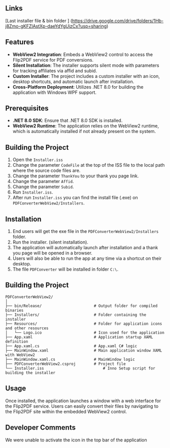 ## Links
[Last installer file & bin folder ] (https://drive.google.com/drive/folders/1Hb-j8Zmo-gKFZlAstXp-daeYdYgUizCx?usp=sharing) 



## Features

- **WebView2 Integration**: Embeds a WebView2 control to access the Flip2PDF service for PDF conversions.
- **Silent Installation**: The installer supports silent mode with parameters for tracking affiliates via affid and subid.
- **Custom Installer**: The project includes a custom installer with an icon, desktop shortcuts, and automatic launch after installation.
- **Cross-Platform Deployment**: Utilizes .NET 8.0 for building the application with Windows WPF support.

## Prerequisites

- **.NET 8.0 SDK**: Ensure that .NET 8.0 SDK is installed.
- **WebView2 Runtime**: The application relies on the WebView2 runtime, which is automatically installed if not already present on the system.

## Building the Project

1. Open the `Installer.iss` 
2. Change the parameter `CodeFile` at the top of the ISS file to the local path where the source code files are.
3. Change the parameter `ThankYou` to your thank you page link.
4. Change the parameter `Affid`.
5. Change the parameter `Subid`.
6. Run `Installer.iss`.
7. After run `Installer.iss` you can find the install file (.exe) on `PDFConverterWebView2/Installers`.


## Installation

1. End users will get the exe file in the `PDFConverterWebView2/Installers` folder.
2. Run the installer. (silent installation).
3. The application will automatically launch after installation and a thank you page will be opened in a browser.
4. Users will also be able to run the app at any time via a shortcut on their desktop.
5. The file `PDFConverter` will be installed in folder `C:\`.

## Building the Project

```
PDFConverterWebView2/
│
├── bin/Release/                       # Output folder for compiled binaries
├── Installers/                        # Folder containing the installer
├── Resources/                         # Folder for application icons and other resources
│   └── Logo.ico                       # Icon used for the application
├── App.xaml                           # Application startup XAML definition
├── App.xaml.cs                        # App.xaml C# logic
├── MainWindow.xaml                    # Main application window XAML with WebView2
├── MainWindow.xaml.cs                 # MainWindow logic
├── PDFConverterWebView2.csproj        # Project file
└── Installer.iss                          # Inno Setup script for building the installer
```

## Usage

Once installed, the application launches a window with a web interface for the Flip2PDF service. Users can easily convert their files by navigating to the Flip2PDF site within the embedded WebView2 control.

## Developer Comments

We were unable to activate the icon in the top bar of the application

